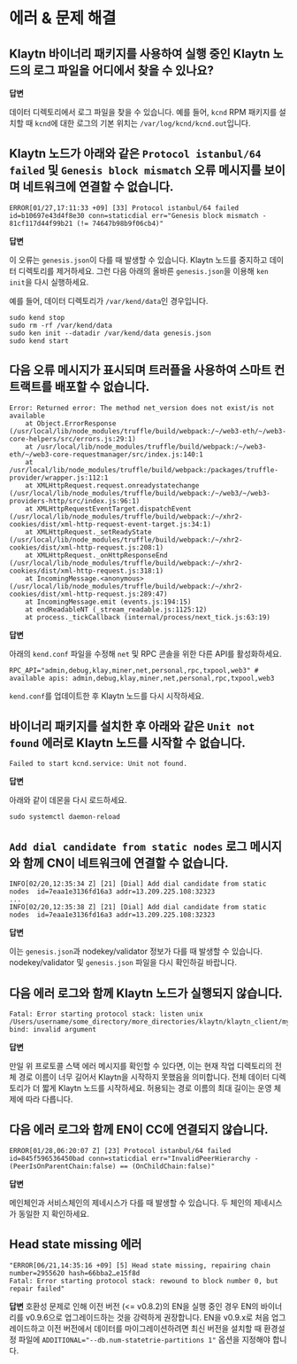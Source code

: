 # 에러 & 문제 해결 <a id="errors-troubleshooting"></a>

## Klaytn 바이너리 패키지를 사용하여 실행 중인 Klaytn 노드의 로그 파일을 어디에서 찾을 수 있나요? <a id="where-can-i-find-a-log-file-for-the-running-klaytn-node-using-the-klaytn-binary"></a>

**답변**

데이터 디렉토리에서 로그 파일을 찾을 수 있습니다. 예를 들어, `kcnd` RPM 패키지를 설치할 때 `kcnd`에 대한 로그의 기본 위치는 `/var/log/kcnd/kcnd.out`입니다.

## Klaytn 노드가 아래와 같은 `Protocol istanbul/64 failed` 및 `Genesis block mismatch` 오류 메시지를 보이며 네트워크에 연결할 수 없습니다. <a id="klaytn-node-can-not-connect-to-network-with-protocol-istanbul-64-failed-and-gene"></a>

```
ERROR[01/27,17:11:33 +09] [33] Protocol istanbul/64 failed               id=b10697e43d4f8e30 conn=staticdial err="Genesis block mismatch - 81cf117d44f99b21 (!= 74647b98b9f06cb4)"
```

**답변**

이 오류는 `genesis.json`이 다를 때 발생할 수 있습니다. Klaytn 노드를 중지하고 데이터 디렉토리를 제거하세요. 그런 다음 아래의 올바른 `genesis.json`을 이용해 `ken init`을 다시 실행하세요.

예를 들어, 데이터 디렉토리가 `/var/kend/data`인 경우입니다.
```
sudo kend stop
sudo rm -rf /var/kend/data
sudo ken init --datadir /var/kend/data genesis.json
sudo kend start
```


## 다음 오류 메시지가 표시되며 트러플을 사용하여 스마트 컨트랙트를 배포할 수 없습니다. <a id="can-t-deploy-smart-contract-using-truffle-with-following-error-message"></a>

```
Error: Returned error: The method net_version does not exist/is not available
    at Object.ErrorResponse (/usr/local/lib/node_modules/truffle/build/webpack:/~/web3-eth/~/web3-core-helpers/src/errors.js:29:1)
    at /usr/local/lib/node_modules/truffle/build/webpack:/~/web3-eth/~/web3-core-requestmanager/src/index.js:140:1
    at /usr/local/lib/node_modules/truffle/build/webpack:/packages/truffle-provider/wrapper.js:112:1
    at XMLHttpRequest.request.onreadystatechange (/usr/local/lib/node_modules/truffle/build/webpack:/~/web3/~/web3-providers-http/src/index.js:96:1)
    at XMLHttpRequestEventTarget.dispatchEvent (/usr/local/lib/node_modules/truffle/build/webpack:/~/xhr2-cookies/dist/xml-http-request-event-target.js:34:1)
    at XMLHttpRequest._setReadyState (/usr/local/lib/node_modules/truffle/build/webpack:/~/xhr2-cookies/dist/xml-http-request.js:208:1)
    at XMLHttpRequest._onHttpResponseEnd (/usr/local/lib/node_modules/truffle/build/webpack:/~/xhr2-cookies/dist/xml-http-request.js:318:1)
    at IncomingMessage.<anonymous> (/usr/local/lib/node_modules/truffle/build/webpack:/~/xhr2-cookies/dist/xml-http-request.js:289:47)
    at IncomingMessage.emit (events.js:194:15)
    at endReadableNT (_stream_readable.js:1125:12)
    at process._tickCallback (internal/process/next_tick.js:63:19)
```

**답변**

아래의 `kend.conf` 파일을 수정해 `net` 및 RPC 콘솔을 위한 다른 API를 활성화하세요.

```
RPC_API="admin,debug,klay,miner,net,personal,rpc,txpool,web3" # available apis: admin,debug,klay,miner,net,personal,rpc,txpool,web3
```
`kend.conf`를 업데이트한 후 Klaytn 노드를 다시 시작하세요.


## 바이너리 패키지를 설치한 후 아래와 같은 `Unit not found` 에러로 Klaytn 노드를 시작할 수 없습니다. <a id="can-t-start-klaytn-node-with-unit-not-found-error-as-below-after-installing-bina"></a>

```
Failed to start kcnd.service: Unit not found.
```

**답변**

아래와 같이 데몬을 다시 로드하세요.

```
sudo systemctl daemon-reload
```

## `Add dial candidate from static nodes` 로그 메시지와 함께 CN이 네트워크에 연결할 수 없습니다. <a id="cn-can-t-connect-to-network-with-add-dial-candidate-from-static-nodes-log-messag"></a>

```
INFO[02/20,12:35:34 Z] [21] [Dial] Add dial candidate from static nodes  id=7eaa1e3136fd16a3 addr=13.209.225.108:32323
...
INFO[02/20,12:35:38 Z] [21] [Dial] Add dial candidate from static nodes  id=7eaa1e3136fd16a3 addr=13.209.225.108:32323
```

**답변**

이는 `genesis.json`과 nodekey/validator 정보가 다를 때 발생할 수 있습니다. nodekey/validator 및 `genesis.json` 파일을 다시 확인하길 바랍니다.

## 다음 에러 로그와 함께 Klaytn 노드가 실행되지 않습니다.<a id="klaytn-node-can-t-start-with-following-error-log-message"></a>

```
Fatal: Error starting protocol stack: listen unix /Users/username/some_directory/more_directories/klaytn/klaytn_client/my_test_klaytn/data/dd/klay.ipc: bind: invalid argument
```

**답변**

만일 위 프로토콜 스택 에러 메시지를 확인할 수 있다면, 이는 현재 작업 디렉토리의 전체 경로 이름이 너무 길어서 Klaytn을 시작하지 못했음을 의미합니다. 전체 데이터 디렉토리가 더 짧게 Klaytn 노드를 시작하세요. 허용되는 경로 이름의 최대 길이는 운영 체제에 따라 다릅니다.


## 다음 에러 로그와 함께 EN이 CC에 연결되지 않습니다.<a id="en-can-t-connect-to-cc-with-following-log-message"></a>

```
ERROR[01/28,06:20:07 Z] [23] Protocol istanbul/64 failed id=845f596536450bad conn=staticdial err="InvalidPeerHierarchy - (PeerIsOnParentChain:false) == (OnChildChain:false)"
```

**답변**

메인체인과 서비스체인의 제네시스가 다를 때 발생할 수 있습니다. 두 체인의 제네시스가 동일한 지 확인하세요.

## Head state missing 에러<a id="head-state-missing-error"></a>

```
"ERROR[06/21,14:35:16 +09] [5] Head state missing, repairing chain       number=2955620 hash=66bba2…e15f8d
Fatal: Error starting protocol stack: rewound to block number 0, but repair failed"
```

**답변** 호환성 문제로 인해 이전 버전 (<= v0.8.2)의 EN을 실행 중인 경우 EN의 바이너리를 v0.9.6으로 업그레이드하는 것을 강력하게 권장합니다. EN을 v0.9.x로 처음 업그레이드하고 이전 버전에서 데이터를 마이그레이션하려면 최신 버전을 설치할 때 환경설정 파일에 `ADDITIONAL="--db.num-statetrie-partitions 1"` 옵션을 지정해야 합니다.
